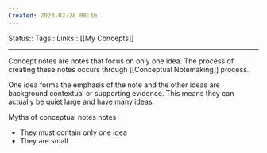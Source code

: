```yaml
---
Created: 2023-02-28 08:16
---
```

Status:: 
Tags:: 
Links:: [[My Concepts]] 
___

Concept notes are notes that focus on only one idea. The process of creating these notes occurs through [[Conceptual Notemaking]] process.

One idea forms the emphasis of the note and the other ideas are background contextual or supporting evidence. This means they can actually be quiet large and have many ideas.

Myths of conceptual notes notes
- They must contain only one idea
- They are small


